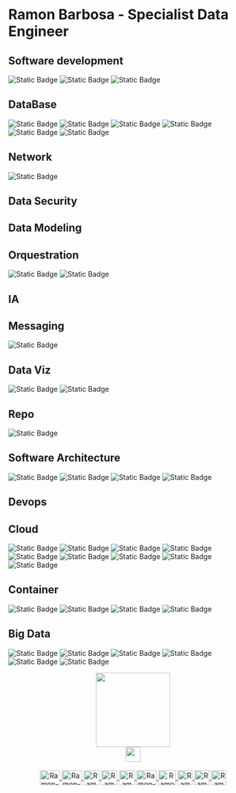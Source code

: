 Ramon Barbosa - Specialist Data Engineer
==================

## Software development 
![Static Badge](https://img.shields.io/badge/dev-python-blue?logo=python&logoColor=yellow) ![Static Badge](https://img.shields.io/badge/vim-green?logo=vim&logoColor=black) ![Static Badge](https://img.shields.io/badge/node.js-green?logo=nodedotjs&logoColor=black)
## DataBase
![Static Badge](https://img.shields.io/badge/database-sql-blue?logo=postgresql&logoColor=white) ![Static Badge](https://img.shields.io/badge/mongodb-green?logo=mongodb&logoColor=white) ![Static Badge](https://img.shields.io/badge/aws-rds-orange?logo=amazonrds&logoColor=orange) ![Static Badge](https://img.shields.io/badge/google-bigquery-blue?logo=amazonrds&logoColor=yellow) ![Static Badge](https://img.shields.io/badge/google-sql-blue?logo=google%20cloud&logoColor=yellow) ![Static Badge](https://img.shields.io/badge/google-spanner-blue?logo=google%20cloud%20spanner&logoColor=yellow)

## Network
![Static Badge](https://img.shields.io/badge/google-vpc-blue?logo=google%20cloud&logoColor=yellow)

## Data Security

## Data Modeling

## Orquestration
![Static Badge](https://img.shields.io/badge/Apache-Airflow-red?logo=Apache%20Airflow&logoColor=white) ![Static Badge](https://img.shields.io/badge/google-composer-blue?logo=google%20cloud%20composer&logoColor=yellow) 
## IA

## Messaging
![Static Badge](https://img.shields.io/badge/google-pub--sub-blue?logo=Google%20pub/sub&logoColor=yellow)

## Data Viz
![Static Badge](https://img.shields.io/badge/powerbi-yellow?logo=powerbi&logoColor=black) 
![Static Badge](https://img.shields.io/badge/google-looker-blue?logo=looker&logoColor=yellow)

## Repo
![Static Badge](https://img.shields.io/badge/git-orange?logo=git&logoColor=white)
## Software Architecture
![Static Badge](https://img.shields.io/badge/python-pytest-blue?logo=pytest&logoColor=yellow) ![Static Badge](https://img.shields.io/badge/macOS-white?logo=macos&logoColor=black) ![Static Badge](https://img.shields.io/badge/windows-white?logo=windows11&logoColor=black) ![Static Badge](https://img.shields.io/badge/linux-bash-white?logo=linux&logoColor=white) 
## Devops

## Cloud
![Static Badge](https://img.shields.io/badge/terraform-purple?logo=terraform&logoColor=white) ![Static Badge](https://img.shields.io/badge/aws-lambda-orange?logo=awslambda&logoColor=orange) ![Static Badge](https://img.shields.io/badge/aws-ec2-orange?logo=amazonec2&logoColor=orange) ![Static Badge](https://img.shields.io/badge/aws-s3-orange?logo=amazons3&logoColor=orange) ![Static Badge](https://img.shields.io/badge/google-storage-blue?logo=Google%20cloud%20Storage&logoColor=yellow) ![Static Badge](https://img.shields.io/badge/google-compute_engine-blue?logo=amazon%20ec2&logoColor=yellow) ![Static Badge](https://img.shields.io/badge/google-functions-blue?logo=azure%20functions&logoColor=yellow) ![Static Badge](https://img.shields.io/badge/google-logging-blue?logo=google%20cloud&logoColor=yellow) ![Static Badge](https://img.shields.io/badge/google-app_engine-blue?logo=google%20cloud&logoColor=yellow)


## Container
![Static Badge](https://img.shields.io/badge/docker-blue?logo=docker&logoColor=white) ![Static Badge](https://img.shields.io/badge/kubernetes-blue?logo=kubernetes&logoColor=white) ![Static Badge](https://img.shields.io/badge/google-cloud_run-blue?logo=googlecloud&logoColor=yellow) ![Static Badge](https://img.shields.io/badge/google-kubernetes_engine-blue?logo=Kubernetes&logoColor=yellow) 
## Big Data
![Static Badge](https://img.shields.io/badge/Apache-hadoop-white?logo=apache%20Hadoop&logoColor=yellow) ![Static Badge](https://img.shields.io/badge/Apache-beam-white?logo=Apache&logoColor=orange) ![Static Badge](https://img.shields.io/badge/databricks-red?logo=databricks&logoColor=white) ![Static Badge](https://img.shields.io/badge/Apache-spark-white?logo=Apache%20Spark&logoColor=orange) ![Static Badge](https://img.shields.io/badge/google-data_proc-blue?logo=Google%20Dataproc&logoColor=yellow) ![Static Badge](https://img.shields.io/badge/google-dataflow-blue?logo=Google%20Dataflow&logoColor=yellow)


 
 
 
  

   
   
       
    
  





















<div align="center">
  <a href="https://github.com/ramondata">
  <img height="150" src="https://github-readme-stats.vercel.app/api/top-langs/?username=ramondata&layout=compact&langs_count=7&theme=dark"/>
</div>
<div align="center">
  <a href="https://www.codewars.com/users/ramondata/badges/large">
  <img height="30" src="https://www.codewars.com/users/ramondata/badges/large"/>
<div/>
<div style="display: inline_block"><br>
  <img align="center" alt="Ramon-Python" height="30" width="40" src="https://cdn.jsdelivr.net/gh/devicons/devicon/icons/python/python-original.svg">
  <img align="center" alt="Ramon-postgresql" height="30" width="40" src="https://cdn.jsdelivr.net/gh/devicons/devicon/icons/postgresql/postgresql-original.svg">
  <img align="center" alt="Ramon-airflow" height="30" width="32" src="https://encrypted-tbn0.gstatic.com/images?q=tbn:ANd9GcSjH3-mMmTncnVVpVzYnVgl-__-SWB6UxNu72A0cnhUfBtfuhXtHLlp93IZWN7uQ2Golgw&usqp=CAU">
  <img align="center" alt="Ramon-azure" height="30" width="32" src="https://upload.wikimedia.org/wikipedia/commons/thumb/f/fa/Microsoft_Azure.svg/1200px-Microsoft_Azure.svg.png">
  <img align="center" alt="Ramon-aws" height="30" width="32" src="https://pbs.twimg.com/profile_images/1377341693964382209/XLGAtguT_400x400.jpg">
  <img align="center" alt="Ramon-linux" height="30" width="40" src="https://cdn.jsdelivr.net/gh/devicons/devicon/icons/linux/linux-original.svg"> 
  <img align="center" alt="Ramon-Hadoop" height="30" width="35" src="https://cdn.icon-icons.com/icons2/2699/PNG/512/apache_hadoop_logo_icon_169586.png">
  <img align="center" alt="Ramon-Spark" height="30" width="30" src="https://cdn.icon-icons.com/icons2/2699/PNG/512/apache_spark_logo_icon_170560.png">
  <img align="center" alt="Ramon-Docker" height="30" width="30" src="https://ms-azuretools.gallerycdn.vsassets.io/extensions/ms-azuretools/vscode-docker/1.24.0/1677187109445/Microsoft.VisualStudio.Services.Icons.Default">
  <img align="center" alt="Ramon-Mongodb" height="30" width="30" src="https://avatars.githubusercontent.com/u/45120?v=4">
</div>
 </a> 
 
